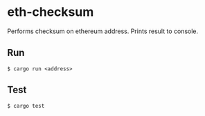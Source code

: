 # eth-checksum

Performs checksum on ethereum address. Prints result to console.

## Run
`$ cargo run <address>`

## Test
`$ cargo test`
